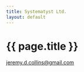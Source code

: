 ```yaml
---
title: Systematyst Ltd.
layout: default
---
```


# {{ page.title }}

<a href="mailto:jeremy.d.collins@gmail.com">jeremy.d.collins@gmail.com</a>